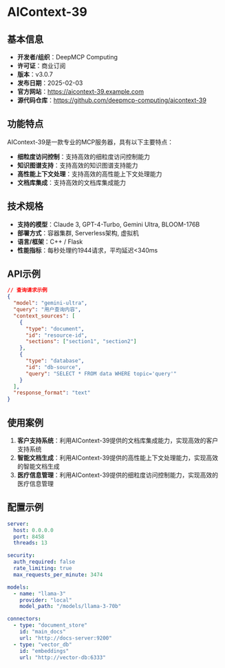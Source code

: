 # AIContext-39

## 基本信息

- **开发者/组织**：DeepMCP Computing
- **许可证**：商业订阅
- **版本**：v3.0.7
- **发布日期**：2025-02-03
- **官方网站**：https://aicontext-39.example.com
- **源代码仓库**：https://github.com/deepmcp-computing/aicontext-39

## 功能特点

AIContext-39是一款专业的MCP服务器，具有以下主要特点：

- **细粒度访问控制**：支持高效的细粒度访问控制能力
- **知识图谱支持**：支持高效的知识图谱支持能力
- **高性能上下文处理**：支持高效的高性能上下文处理能力
- **文档库集成**：支持高效的文档库集成能力


## 技术规格

- **支持的模型**：Claude 3, GPT-4-Turbo, Gemini Ultra, BLOOM-176B
- **部署方式**：容器集群, Serverless架构, 虚拟机
- **语言/框架**：C++ / Flask
- **性能指标**：每秒处理约1944请求，平均延迟<340ms

## API示例

```json
// 查询请求示例
{
  "model": "gemini-ultra",
  "query": "用户查询内容",
  "context_sources": [
    {
      "type": "document",
      "id": "resource-id",
      "sections": ["section1", "section2"]
    },
    {
      "type": "database",
      "id": "db-source",
      "query": "SELECT * FROM data WHERE topic='query'"
    }
  ],
  "response_format": "text"
}
```

## 使用案例

1. **客户支持系统**：利用AIContext-39提供的文档库集成能力，实现高效的客户支持系统
2. **智能文档生成**：利用AIContext-39提供的高性能上下文处理能力，实现高效的智能文档生成
3. **医疗信息管理**：利用AIContext-39提供的细粒度访问控制能力，实现高效的医疗信息管理


## 配置示例

```yaml
server:
  host: 0.0.0.0
  port: 8458
  threads: 13

security:
  auth_required: false
  rate_limiting: true
  max_requests_per_minute: 3474

models:
  - name: "llama-3"
    provider: "local"
    model_path: "/models/llama-3-70b"

connectors:
  - type: "document_store"
    id: "main_docs"
    url: "http://docs-server:9200"
  - type: "vector_db"
    id: "embeddings"
    url: "http://vector-db:6333"
```